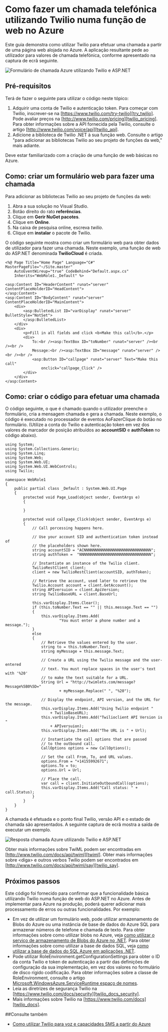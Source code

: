 <properties 
    pageTitle="Como fazer um chamada telefónica do Twilio (.NET) | Microsoft Azure" 
    description="Saiba como efetuar uma chamada e enviar uma mensagem SMS com o serviço de Twilio API no Azure. Exemplos de código escritos .NET." 
    services="" 
    documentationCenter=".net" 
    authors="devinrader" 
    manager="timlt" 
    editor=""/>

<tags 
    ms.service="cloud-services" 
    ms.workload="tbd" 
    ms.tgt_pltfrm="na" 
    ms.devlang="dotnet" 
    ms.topic="article" 
    ms.date="05/04/2016" 
    ms.author="microsofthelp@twilio.com"/>




# <a name="how-to-make-a-phone-call-using-twilio-in-a-web-role-on-azure"></a>Como fazer um chamada telefónica utilizando Twilio numa função de web no Azure

Este guia demonstra como utilizar Twilio para efetuar uma chamada a partir de uma página web alojada no Azure. A aplicação resultante pede ao utilizador para valores de chamada telefónica, conforme apresentado na captura de ecrã seguinte.

![Formulário de chamada Azure utilizando Twilio e ASP.NET][twilio_dotnet_basic_form]

## <a name="twilio-prereqs"></a>Pré-requisitos

Terá de fazer o seguinte para utilizar o código neste tópico:

1. Adquirir uma conta de Twilio e autenticação token. Para começar com Twilio, inscrever-se na [https://www.twilio.com/try-twilio][try_twilio]. Pode avaliar preços na [http://www.twilio.com/pricing][twilio_pricing]. Para obter informações sobre a API fornecida pela Twilio, consulte o artigo [http://www.twilio.com/voice/api][twilio_api].
2. Adicione a biblioteca de Twilio .NET à sua função web. Consulte o artigo "para adicionar as bibliotecas Twilio ao seu projeto de funções da web," mais adiante.

Deve estar familiarizado com a criação de uma função de web básicas no Azure.

## <a name="howtocreateform"></a>Como: criar um formulário web para fazer uma chamada

<a id="use_nuget"></a>Para adicionar as bibliotecas Twilio ao seu projeto de funções da web:

1.  Abra a sua solução no Visual Studio.
2.  Botão direito do rato **referências**.
3.  Clique em **Gerir NuGet pacotes**.
4.  Clique em **Online**.
5.  Na caixa de pesquisa online, escreva *twilio*.
6.  Clique em **instalar** o pacote de Twilio.

O código seguinte mostra como criar um formulário web para obter dados de utilizador para fazer uma chamada. Neste exemplo, uma função de web do ASP.NET denominada **TwilioCloud** é criada.

    <%@ Page Title="Home Page" Language="C#" MasterPageFile="~/Site.master"
        AutoEventWireup="true" CodeBehind="Default.aspx.cs"
        Inherits="WebRole1._Default" %>

    <asp:Content ID="HeaderContent" runat="server" ContentPlaceHolderID="HeadContent">
    </asp:Content>
    <asp:Content ID="BodyContent" runat="server" ContentPlaceHolderID="MainContent">
        <div>
            <asp:BulletedList ID="varDisplay" runat="server" BulletStyle="NotSet">
            </asp:BulletedList>
        </div>
        <div>
            <p>Fill in all fields and click <b>Make this call</b>.</p>
            <div>
                To:<br /><asp:TextBox ID="toNumber" runat="server" /><br /><br />
                Message:<br /><asp:TextBox ID="message" runat="server" /><br /><br />
                <asp:Button ID="callpage" runat="server" Text="Make this call"
                    onclick="callpage_Click" />
            </div>
        </div>
    </asp:Content>

## <a id="howtocreatecode"></a>Como: criar o código para efetuar uma chamada
O código seguinte, o que é chamado quando o utilizador preenche o formulário, cria a mensagem chamada e gera a chamada. Neste exemplo, o código é executado no processador de eventos AoFazerClique do botão no formulário. (Utilize a conta do Twilio e autenticação token em vez dos valores de marcador de posição atribuídos ao **accountSID** e **authToken** no código abaixo).

    using System;
    using System.Collections.Generic;
    using System.Linq;
    using System.Web;
    using System.Web.UI;
    using System.Web.UI.WebControls;
    using Twilio;

    namespace WebRole1
    {
        public partial class _Default : System.Web.UI.Page
        {
            protected void Page_Load(object sender, EventArgs e)
            {

            }

            protected void callpage_Click(object sender, EventArgs e)
            {
                // Call porcessing happens here.

                // Use your account SID and authentication token instead of
                // the placeholders shown here.
                string accountSID = "ACNNNNNNNNNNNNNNNNNNNNNNNNNNNNNN";
                string authToken =  "NNNNNNNNNNNNNNNNNNNNNNNNNNNNNNNN";

                // Instantiate an instance of the Twilio client.
                TwilioRestClient client;
                client = new TwilioRestClient(accountSID, authToken);

                // Retrieve the account, used later to retrieve the
                Twilio.Account account = client.GetAccount();
                string APIversuion = client.ApiVersion;
                string TwilioBaseURL = client.BaseUrl;

                this.varDisplay.Items.Clear();
                if (this.toNumber.Text == "" || this.message.Text == "")
                {
                    this.varDisplay.Items.Add(
                            "You must enter a phone number and a message.");
                }
                else
                {
                    // Retrieve the values entered by the user.
                    string to = this.toNumber.Text;
                    string myMessage = this.message.Text;

                    // Create a URL using the Twilio message and the user-entered
                    // text. You must replace spaces in the user's text with '%20'
                    // to make the text suitable for a URL.
                    String Url = "http://twimlets.com/message?Message%5B0%5D="
                            + myMessage.Replace(" ", "%20");

                    // Display the endpoint, API version, and the URL for the message.
                    this.varDisplay.Items.Add("Using Twilio endpoint "
                        + TwilioBaseURL);
                    this.varDisplay.Items.Add("Twilioclient API Version is "
                        + APIversuion);
                    this.varDisplay.Items.Add("The URL is " + Url);

                    // Instantiate the call options that are passed
                    // to the outbound call.
                    CallOptions options = new CallOptions();

                    // Set the call From, To, and URL values.                    
                    options.From = "+14155992671";
                    options.To = to;
                    options.Url = Url;

                    // Place the call.
                    var call = client.InitiateOutboundCall(options);
                    this.varDisplay.Items.Add("Call status: " + call.Status);
                }
            }
        }
    }

A chamada é efetuada e o ponto final Twilio, versão API e o estado de chamada são apresentados. A seguinte captura de ecrã mostra a saída de executar um exemplo.

![Resposta chamada Azure utilizando Twilio e ASP.NET][twilio_dotnet_basic_form_output]

Obter mais informações sobre TwiML podem ser encontradas em [http://www.twilio.com/docs/api/twiml][twiml]. Obter mais informações sobre &lt;diga&gt; e outros verbos Twilio podem ser encontrados em [http://www.twilio.com/docs/api/twiml/say][twilio_say].

## <a id="nextsteps"></a>Próximos passos
Este código foi fornecido para confirmar que a funcionalidade básica utilizando Twilio numa função de web do ASP.NET no Azure. Antes de implementar para Azure na produção, poderá querer adicionar mais processamento de erros ou outras funcionalidades. Por exemplo:

* Em vez de utilizar um formulário web, pode utilizar armazenamento de Blobs do Azure ou uma instância de base de dados do Azure SQL para armazenar números de telefone e chamada de texto. Para obter informações sobre como utilizar blobs no Azure, veja [como utilizar o serviço de armazenamento de Blobs do Azure no .NET][howto_blob_storage_dotnet]. Para obter informações sobre como utilizar a base de dados SQL, veja [como utilizar a base de dados do SQL Azure em aplicações .NET][howto_sql_azure_dotnet].
* Pode utilizar RoleEnvironment.getConfigurationSettings para obter o ID da conta Twilio e token de autenticação a partir das definições de configuração da sua implementação, em vez dos valores no formulário de disco rígido codificação. Para obter informações sobre a classe de RoleEnvironment, consulte o artigo [Microsoft.WindowsAzure.ServiceRuntime espaço de nomes][azure_runtime_ref_dotnet].
* Leia as diretrizes de segurança Twilio na [https://www.twilio.com/docs/security][twilio_docs_security].
* Mais informações sobre Twilio na [https://www.twilio.com/docs][twilio_docs].

##<a name="seealso"></a>Consulte também
* [Como utilizar Twilio para voz e capacidades SMS a partir do Azure](twilio-dotnet-how-to-use-for-voice-sms.md)

[twilio_pricing]: http://www.twilio.com/pricing
[try_twilio]: http://www.twilio.com/try-twilio
[twilio_api]: http://www.twilio.com/voice/api
[verify_phone]: https://www.twilio.com/user/account/phone-numbers/verified#

[twilio_dotnet_basic_form]: ./media/partner-twilio-cloud-services-dotnet-phone-call-web-role/WA_twilio_dotnet_basic_form.png
[twilio_dotnet_basic_form_output]: ./media/partner-twilio-cloud-services-dotnet-phone-call-web-role/WA_twilio_dotnet_basic_form_output.png

[twiml]: http://www.twilio.com/docs/api/twiml



[howto_twilio_voice_sms_dotnet]: /develop/net/how-to-guides/twilio/

[howto_blob_storage_dotnet]: https://www.windowsazure.com/develop/net/how-to-guides/blob-storage/

[howto_sql_azure_dotnet]: https://www.windowsazure.com/develop/net/how-to-guides/sql-database/


[twilio_docs_security]: http://www.twilio.com/docs/security
[twilio_docs]: http://www.twilio.com/docs
[twilio_say]: http://www.twilio.com/docs/api/twiml/say


[azure_runtime_ref_dotnet]: http://msdn.microsoft.com/library/windowsazure/microsoft.windowsazure.serviceruntime.aspx
